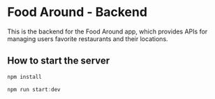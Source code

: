 # Food Around - Backend

This is the backend for the Food Around app, which provides APIs for managing users favorite restaurants and their locations.

## How to start the server

```js
npm install
```

```js
npm run start:dev
```
